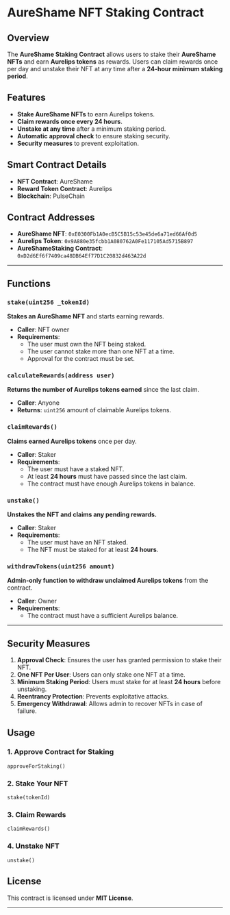 # AureShame NFT Staking Contract

## Overview
The **AureShame Staking Contract** allows users to stake their **AureShame NFTs** and earn **Aurelips tokens** as rewards. Users can claim rewards once per day and unstake their NFT at any time after a **24-hour minimum staking period**.

## Features
- **Stake AureShame NFTs** to earn Aurelips tokens.
- **Claim rewards once every 24 hours**.
- **Unstake at any time** after a minimum staking period.
- **Automatic approval check** to ensure staking security.
- **Security measures** to prevent exploitation.

## Smart Contract Details
- **NFT Contract**: AureShame
- **Reward Token Contract**: Aurelips
- **Blockchain**: PulseChain

## Contract Addresses
- **AureShame NFT**: `0xE0300Fb1A0ecB5C5B15c53e45de6a71ed66Af0d5`
- **Aurelips Token**: `0x9A880e35fcbb1A080762A0Fe117105Ad5715B897`
- **AureShameStaking Contract**: `0xD2d6Ef6f7409ca48DB64Ef77D1C20832d463A22d`

---

## Functions

### `stake(uint256 _tokenId)`
**Stakes an AureShame NFT** and starts earning rewards.

- **Caller**: NFT owner
- **Requirements**:
  - The user must own the NFT being staked.
  - The user cannot stake more than one NFT at a time.
  - Approval for the contract must be set.

### `calculateRewards(address user)`
**Returns the number of Aurelips tokens earned** since the last claim.

- **Caller**: Anyone
- **Returns**: `uint256` amount of claimable Aurelips tokens.

### `claimRewards()`
**Claims earned Aurelips tokens** once per day.

- **Caller**: Staker
- **Requirements**:
  - The user must have a staked NFT.
  - At least **24 hours** must have passed since the last claim.
  - The contract must have enough Aurelips tokens in balance.

### `unstake()`
**Unstakes the NFT and claims any pending rewards.**

- **Caller**: Staker
- **Requirements**:
  - The user must have an NFT staked.
  - The NFT must be staked for at least **24 hours**.

### `withdrawTokens(uint256 amount)`
**Admin-only function to withdraw unclaimed Aurelips tokens** from the contract.

- **Caller**: Owner
- **Requirements**:
  - The contract must have a sufficient Aurelips balance.

---

## Security Measures
1. **Approval Check**: Ensures the user has granted permission to stake their NFT.
2. **One NFT Per User**: Users can only stake one NFT at a time.
3. **Minimum Staking Period**: Users must stake for at least **24 hours** before unstaking.
4. **Reentrancy Protection**: Prevents exploitative attacks.
5. **Emergency Withdrawal**: Allows admin to recover NFTs in case of failure.


## Usage
### 1. Approve Contract for Staking
```solidity
approveForStaking()
```
### 2. Stake Your NFT
```solidity
stake(tokenId)
```
### 3. Claim Rewards
```solidity
claimRewards()
```
### 4. Unstake NFT
```solidity
unstake()
```

## License
This contract is licensed under **MIT License**.

---






